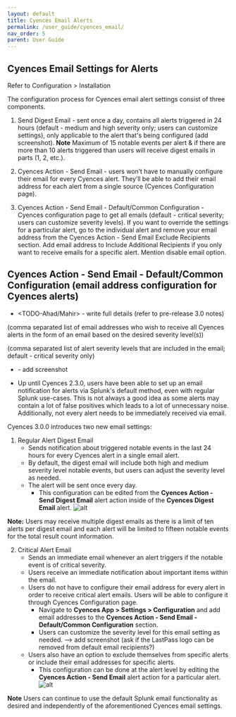 ```yaml
---
layout: default
title: Cyences Email Alerts
permalink: /user_guide/cyences_email/
nav_order: 5
parent: User Guide
---
```


## **Cyences Email Settings for Alerts**

Refer to Configuration > Installation 

The configuration process for Cyences email alert settings consist of three components. 

1. Send Digest Email - sent once a day, contains all alerts triggered in 24 hours (default - medium and high severity only; users can customize settings), only applicable to the alert that's being configured (add screenshot). **Note** Maximum of 15 notable events per alert & if there are more than 10 alerts triggered than users will receive digest emails in parts (1, 2, etc.). 

2. Cyences Action - Send Email - users won’t have to manually configure their email for every Cyences alert. They’ll be able to add their email address for each alert from a single source (Cyences Configuration page). 

3. Cyences Action - Send Email - Default/Common Configuration - Cyences configuration page to get all emails (default - critical severity; users can customize severity levels). If you want to override the settings for a particular alert, go to the individual alert and remove your email address from the Cyences Action - Send Email Exclude Recipients section. Add email address to Include Additional Recipients if you only want to receive emails for a specific alert. Mention disable email option. 

## **Cyences Action - Send Email - Default/Common Configuration** (email address configuration for Cyences alerts)
 
* <TODO-Ahad/Mahir> - write full details (refer to pre-release 3.0 notes)

(comma separated list of email addresses who wish to receive all Cyences alerts in the form of an email based on the desired severity level(s))

(comma separated list of alert severity levels that are included in the email; default - critical severity only)

* <TODO-Ahad> - add screenshot



* Up until Cyences 2.3.0, users have been able to set up an email notification for alerts via Splunk's default method, even with regular Splunk use-cases. This is not always a good idea as some alerts may contain a lot of false positives which leads to a lot of unnecessary noise. Additionally, not every alert needs to be immediately received via email.

Cyences 3.0.0 introduces two new email settings:

1. Regular Alert Digest Email
    * Sends notification about triggered notable events in the last 24 hours for every Cyences alert in a single email alert.
    * By default, the digest email will include both high and medium severity level notable events, but users can adjust the severity level as needed.
    * The alert will be sent once every day.
        * This configuration can be edited from the **Cyences Action - Send Digest Email** alert action inside of the **Cyences Digest Email** alert.
    ![alt](/assets/digest_email_configuration.png)

**Note:** Users may receive multiple digest emails as there is a limit of ten alerts per digest email and each alert will be limited to fifteen notable events for the total result count information.  

2. Critical Alert Email
    * Sends an immediate email whenever an alert triggers if the notable event is of critical severity.
    * Users receive an immediate notification about important items within the email.
    * Users do not have to configure their email address for every alert in order to receive critical alert emails. Users will be able to configure it through Cyences Configuration page.
        * Navigate to **Cyences App > Settings > Configuration** and add email addresses to the **Cyences Action - Send Email - Default/Common Configuration** section.
        * Users can customize the severity level for this email setting as needed. 
    --><TODO Mahir> add screenshot (ask if the LastPass logo can be removed from default email recipients?)
    * Users also have an option to exclude themselves from specific alerts or include their email addresses for specific alerts.
        * This configuration can be done at the alert level by editing the **Cyences Action - Send Email** alert action for a particular alert.
    ![alt](/assets/cyences_email_configuration.png)

**Note** Users can continue to use the default Splunk email functionality as desired and independently of the aforementioned Cyences email settings.
